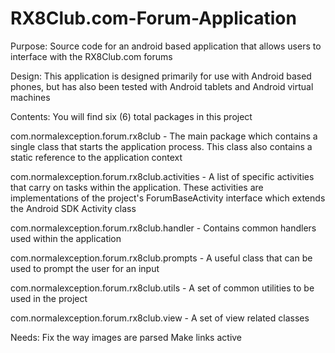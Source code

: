 RX8Club.com-Forum-Application
=============================

Purpose:
Source code for an android based application that allows users to 
interface with the RX8Club.com forums

Design:
This application is designed primarily for use with Android based
phones, but has also been tested with Android tablets and Android
virtual machines

Contents:
You will find six (6) total packages in this project

com.normalexception.forum.rx8club - The main package which contains 
a single class that starts the application process.  This class also
contains a static reference to the application context

com.normalexception.forum.rx8club.activities - A list of specific 
activities that carry on tasks within the application.  These activities
are implementations of the project's ForumBaseActivity interface which
extends the Android SDK Activity class

com.normalexception.forum.rx8club.handler - Contains common handlers
used within the application

com.normalexception.forum.rx8club.prompts - A useful class that can be
used to prompt the user for an input

com.normalexception.forum.rx8club.utils - A set of common utilities to be
used in the project

com.normalexception.forum.rx8club.view - A set of view related classes

Needs:
Fix the way images are parsed
Make links active